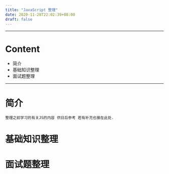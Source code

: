 ```yaml
---
title: "JavaScript 整理"
date: 2020-11-28T22:02:39+08:00
draft: false
---
```


---
# Content
- 简介
- 基础知识整理
- 面试题整理
---
# 简介
    整理之前学习的有关JS的内容 供日后参考 若有补充也接在此处.
# 基础知识整理

# 面试题整理
